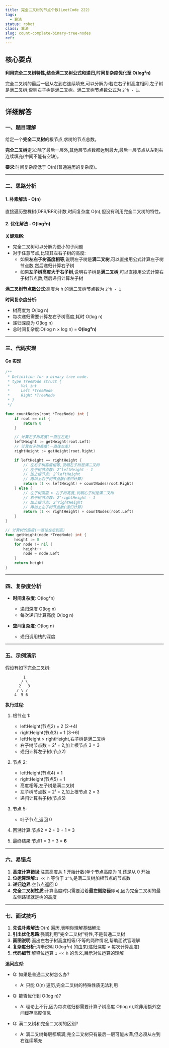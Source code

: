 ```yaml
---
title: 完全二叉树的节点个数(LeetCode 222)
tags:
  - 算法
status: robot
class: 算法
slug: count-complete-binary-tree-nodes
ref:
---
```


## 核心要点

**利用完全二叉树特性,结合满二叉树公式和递归,时间复杂度优化至 O(log²n)**

完全二叉树的最后一层从左到右连续填充,可以分解为:若左右子树高度相同,左子树是满二叉树;否则右子树是满二叉树。满二叉树节点数公式为 `2^h - 1`。

---

## 详细解答

### 一、题目理解

给定一个**完全二叉树**的根节点,求树的节点总数。

**完全二叉树**定义:除了最后一层外,其他层节点数都达到最大,最后一层节点从左到右连续填充(中间不能有空缺)。

**要求**:时间复杂度低于 O(n)(普通遍历的复杂度)。

---

### 二、思路分析

#### 1. 朴素解法 - O(n)

直接遍历整棵树(DFS/BFS)计数,时间复杂度 O(n),但没有利用完全二叉树的特性。

#### 2. 优化解法 - O(log²n)

**关键观察**:
- 完全二叉树可以分解为更小的子问题
- 对于任意节点,比较其左右子树的高度:
  - 如果**左右子树高度相等**,说明左子树是**满二叉树**,可以直接用公式计算左子树节点数,然后递归计算右子树
  - 如果**左子树高度大于右子树**,说明右子树是**满二叉树**,可以直接用公式计算右子树节点数,然后递归计算左子树

**满二叉树节点数公式**:高度为 h 的满二叉树节点数为 `2^h - 1`

**时间复杂度分析**:
- 树高度为 O(log n)
- 每次递归需要计算左右子树高度,耗时 O(log n)
- 递归深度为 O(log n)
- 总时间复杂度:O(log n × log n) = **O(log²n)**

---

### 三、代码实现

#### Go 实现

```go
/**
 * Definition for a binary tree node.
 * type TreeNode struct {
 *     Val int
 *     Left *TreeNode
 *     Right *TreeNode
 * }
 */

func countNodes(root *TreeNode) int {
    if root == nil {
        return 0
    }

    // 计算左子树高度(一直往左走)
    leftHeight := getHeight(root.Left)
    // 计算右子树高度(一直往左走)
    rightHeight := getHeight(root.Right)

    if leftHeight == rightHeight {
        // 左右子树高度相等,说明左子树是满二叉树
        // 左子树节点数: 2^leftHeight - 1
        // 加上根节点: 2^leftHeight
        // 再加上右子树节点数(递归计算)
        return (1 << leftHeight) + countNodes(root.Right)
    } else {
        // 左子树高度 > 右子树高度,说明右子树是满二叉树
        // 右子树节点数: 2^rightHeight - 1
        // 加上根节点: 2^rightHeight
        // 再加上左子树节点数(递归计算)
        return (1 << rightHeight) + countNodes(root.Left)
    }
}

// 计算树的高度(一直往左走到底)
func getHeight(node *TreeNode) int {
    height := 0
    for node != nil {
        height++
        node = node.Left
    }
    return height
}
```

---

### 四、复杂度分析

- **时间复杂度**: O(log²n)
  - 递归深度 O(log n)
  - 每次递归计算高度 O(log n)

- **空间复杂度**: O(log n)
  - 递归调用栈的深度

---

### 五、示例演示

假设有如下完全二叉树:

```
        1
       / \
      2   3
     / \ /
    4  5 6
```

**执行过程**:

1. 根节点 1:
   - leftHeight(节点2) = 2 (2→4)
   - rightHeight(节点3) = 1 (3→6)
   - leftHeight > rightHeight,右子树是满二叉树
   - 右子树节点数 = 2¹ = 2,加上根节点 3 = 3
   - 递归计算左子树(节点2)

2. 节点 2:
   - leftHeight(节点4) = 1
   - rightHeight(节点5) = 1
   - 高度相等,左子树是满二叉树
   - 左子树节点数 = 2¹ = 2,加上根节点 2 = 3
   - 递归计算右子树(节点5)

3. 节点 5:
   - 叶子节点,返回 0

4. 回溯计算:节点2 = 2 + 0 + 1 = 3
5. 最终结果:节点1 = 3 + 3 = **6**

---

### 六、易错点

1. **高度计算错误**:注意高度从 1 开始计数(单个节点高度为 1),还是从 0 开始
2. **位运算理解**:`1 << h` 等价于 `2^h`,是满二叉树加根节点的节点数
3. **递归边界**:空节点返回 0
4. **完全二叉树性质**:计算高度时只需要沿着**最左侧路径**即可,因为完全二叉树的最左侧路径就是树的高度

---

### 七、面试技巧

1. **先说朴素解法**:O(n) 遍历,表明你理解基础解法
2. **引出优化思路**:强调利用"完全二叉树"特性,不是普通二叉树
3. **画图说明**:画出左右子树高度相等/不等的两种情况,帮助面试官理解
4. **复杂度分析**:清晰说明 O(log²n) 的由来(递归深度 × 每次计算高度)
5. **代码细节**:解释位运算 `1 << h` 的含义,展示对位运算的理解

**追问应对**:
- Q: 如果是普通二叉树怎么办?
  - A: 只能 O(n) 遍历,完全二叉树的特殊性质无法利用

- Q: 能否优化到 O(log n)?
  - A: 理论上不行,因为每次递归都需要计算子树高度 O(log n),除非用额外空间缓存高度信息

- Q: 满二叉树和完全二叉树的区别?
  - A: 满二叉树每层都填满;完全二叉树只有最后一层可能未满,但必须从左到右连续填充

